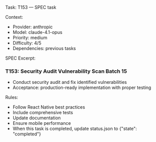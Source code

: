 Task: T153 — SPEC task

Context:
- Provider: anthropic
- Model: claude-4.1-opus
- Priority: medium
- Difficulty: 4/5
- Dependencies: previous tasks

SPEC Excerpt:

### T153: Security Audit   Vulnerability Scan   Batch 15
- Conduct security audit and fix identified vulnerabilities
- Acceptance: production-ready implementation with proper testing

Rules:
- Follow React Native best practices
- Include comprehensive tests
- Update documentation
- Ensure mobile performance
- When this task is completed, update status.json to {"state": "completed"}
